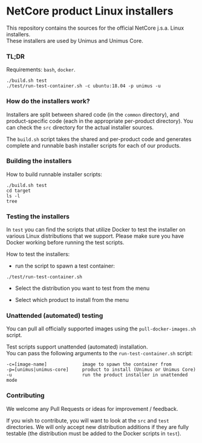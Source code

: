 # NetCore product Linux installers

This repository contains the sources for the official NetCore j.s.a. Linux installers.  
These installers are used by Unimus and Unimus Core.

### TL;DR
Requirements: `bash`, `docker`.
```text
./build.sh test
./test/run-test-container.sh -c ubuntu:18.04 -p unimus -u
``` 

### How do the installers work?

Installers are split between shared code (in the `common` directory), and product-specific code 
(each in the appropriate per-product directory). You can check the `src` directory for the actual installer sources.

The `build.sh` script takes the shared and per-product code and generates complete and runnable bash 
installer scripts for each of our products.

### Building the installers

How to build runnable installer scripts:
```text
./build.sh test
cd target
ls -l
tree
```

### Testing the installers

In `test` you can find the scripts that utilize Docker to test the installer on various Linux distributions that we support.
Please make sure you have Docker working before running the test scripts.

How to test the installers:
* run the script to spawn a test container:
```text
./test/run-test-container.sh
```
* Select the distribution you want to test from the menu
  
* Select which product to install from the menu

### Unattended (automated) testing

You can pull all officially supported images using the `pull-docker-images.sh` script.

Test scripts support unattended (automated) installation.  
You can pass the following arguments to the `run-test-container.sh` script:
```text
-c=[image-name]             image to spawn the container from
-p=[unimus|unimus-core]     product to install (Unimus or Unimus Core)
-u                          run the product installer in unattended mode 
```

### Contributing
We welcome any Pull Requests or ideas for improvement / feedback.

If you wish to contribute, you will want to look at the `src` and `test` directories.
We will only accept new distribution additions if they are fully testable (the distribution must be added to the Docker scripts in `test`).
